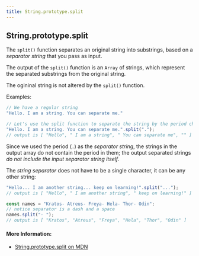 ```yaml
---
title: String.prototype.split
---
```

## String.prototype.split

The `split()` function separates an original string into substrings, based on a _separator string_ that you pass as input.

The output of the `split()` function is an `Array` of strings, which represent the separated substrings from the original string.

The ogininal string is not altered by the `split()` function.

Examples:

```js
// We have a regular string
"Hello. I am a string. You can separate me."

// Let's use the split function to separate the string by the period character:
"Hello. I am a string. You can separate me.".split(".");
// output is [ "Hello", " I am a string", " You can separate me", "" ]
```

Since we used the period (`.`) as the _separator string_, the strings in the output array do not contain the period in them; the output separated strings _do not include the input separator string itself_.

The _string separator_ does not have to be a single character, it can be any other string:

```js
"Hello... I am another string... keep on learning!".split("...");
// output is [ "Hello", " I am another string", " keep on learning!" ]

const names = "Kratos- Atreus- Freya- Hela- Thor- Odin";
// notice separator is a dash and a space
names.split("- ");
// output is [ "Kratos", "Atreus", "Freya", "Hela", "Thor", "Odin" ]
```

#### More Information:
- [String.prototype.split on MDN](https://developer.mozilla.org/en-US/docs/Web/JavaScript/Reference/Global_Objects/String/split)


